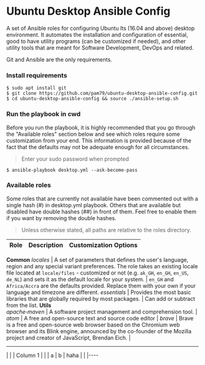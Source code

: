 # Ubuntu Desktop Ansible Config
A set of Ansible roles for configuring Ubuntu lts (16.04 and above) desktop environment. It automates the installation and configuration of essential, good to have utility programs (can be customized if needed), and other utility tools that are meant for Software Development, DevOps and related.                                              

Git and Ansible are the only requirements.

### Install requirements
    $ sudo apt install git
    $ git clone https://github.com/pam79/ubuntu-desktop-ansible-config.git
    $ cd ubuntu-desktop-ansible-config && source ./ansible-setup.sh

### Run the playbook in cwd
Before you run the playbook, it is highly recommended that you go through the "Available roles" section below and see which roles require some customization from your end. This information is provided because of the fact that the defaults may not be adequate enough for all circumstances.

>Enter your sudo password when prompted

    $ ansible-playbook desktop.yml --ask-become-pass

### Available roles
Some roles that are currently not available have been commented out with a single hash (#) in desktop.yml playbook. Others that are available but disabled have double hashes (##) in front of them. Feel free to enable them if you want by removing the double hashes.           

>Unless otherwise stated, all paths are relative to the roles directory.

Role                    | Description                 | Customization Options      
:---------------------- | :-------------------------- | :----------------------
**Common**
_locales_ | A set of parameters that defines the user's language, region and any special variant preferences. The role takes an existing locale file located at `locale/files` - customized or not (e.g. `ak_GH`, `en_GH`, `en_US`, `de_NL`) and sets it as the default locale for your system. | `en_GH` and `Africa/Accra` are the defaults provided. Replace them with your own if your language and timezone are different.
_essentials_ | Provides the most basic libraries that are globally required by most packages. | Can add or subtract from the list.
**Utils**  
_apache&#x2011;maven_ | A software project management and comprehension tool. | 
_atom_ | A free and open-source text and source code editor | 
_brave_ | Brave is a free and open-source web browser based on the Chromium web browser and its Blink engine, announced by the co-founder of the Mozilla project and creator of JavaScript, Brendan Eich. | 

-----------------------

|   |   | Column 1 | |
| a | b | haha     | |
|----
